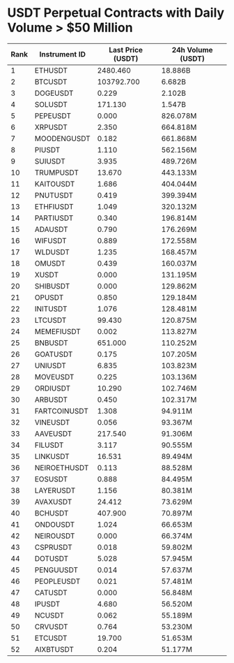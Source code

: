 # USDT Perpetual Contracts with Daily Volume > $50 Million

| Rank | Instrument ID | Last Price (USDT) | 24h Volume (USDT) |
|------|---------------|-------------------|-------------------|
| 1 | ETHUSDT | 2480.460 | 18.886B |
| 2 | BTCUSDT | 103792.700 | 6.682B |
| 3 | DOGEUSDT | 0.229 | 2.102B |
| 4 | SOLUSDT | 171.130 | 1.547B |
| 5 | PEPEUSDT | 0.000 | 826.078M |
| 6 | XRPUSDT | 2.350 | 664.818M |
| 7 | MOODENGUSDT | 0.182 | 661.868M |
| 8 | PIUSDT | 1.110 | 562.156M |
| 9 | SUIUSDT | 3.935 | 489.726M |
| 10 | TRUMPUSDT | 13.670 | 443.133M |
| 11 | KAITOUSDT | 1.686 | 404.044M |
| 12 | PNUTUSDT | 0.419 | 399.394M |
| 13 | ETHFIUSDT | 1.049 | 320.132M |
| 14 | PARTIUSDT | 0.340 | 196.814M |
| 15 | ADAUSDT | 0.790 | 176.269M |
| 16 | WIFUSDT | 0.889 | 172.558M |
| 17 | WLDUSDT | 1.235 | 168.457M |
| 18 | OMUSDT | 0.439 | 160.037M |
| 19 | XUSDT | 0.000 | 131.195M |
| 20 | SHIBUSDT | 0.000 | 129.862M |
| 21 | OPUSDT | 0.850 | 129.184M |
| 22 | INITUSDT | 1.076 | 128.481M |
| 23 | LTCUSDT | 99.430 | 120.875M |
| 24 | MEMEFIUSDT | 0.002 | 113.827M |
| 25 | BNBUSDT | 651.000 | 110.252M |
| 26 | GOATUSDT | 0.175 | 107.205M |
| 27 | UNIUSDT | 6.835 | 103.823M |
| 28 | MOVEUSDT | 0.225 | 103.136M |
| 29 | ORDIUSDT | 10.290 | 102.746M |
| 30 | ARBUSDT | 0.450 | 102.317M |
| 31 | FARTCOINUSDT | 1.308 | 94.911M |
| 32 | VINEUSDT | 0.056 | 93.367M |
| 33 | AAVEUSDT | 217.540 | 91.306M |
| 34 | FILUSDT | 3.117 | 90.555M |
| 35 | LINKUSDT | 16.531 | 89.494M |
| 36 | NEIROETHUSDT | 0.113 | 88.528M |
| 37 | EOSUSDT | 0.888 | 84.495M |
| 38 | LAYERUSDT | 1.156 | 80.381M |
| 39 | AVAXUSDT | 24.412 | 73.629M |
| 40 | BCHUSDT | 407.900 | 70.897M |
| 41 | ONDOUSDT | 1.024 | 66.653M |
| 42 | NEIROUSDT | 0.000 | 66.374M |
| 43 | CSPRUSDT | 0.018 | 59.802M |
| 44 | DOTUSDT | 5.028 | 57.945M |
| 45 | PENGUUSDT | 0.014 | 57.637M |
| 46 | PEOPLEUSDT | 0.021 | 57.481M |
| 47 | CATUSDT | 0.000 | 56.848M |
| 48 | IPUSDT | 4.680 | 56.520M |
| 49 | NCUSDT | 0.062 | 55.189M |
| 50 | CRVUSDT | 0.764 | 53.230M |
| 51 | ETCUSDT | 19.700 | 51.653M |
| 52 | AIXBTUSDT | 0.204 | 51.177M |
